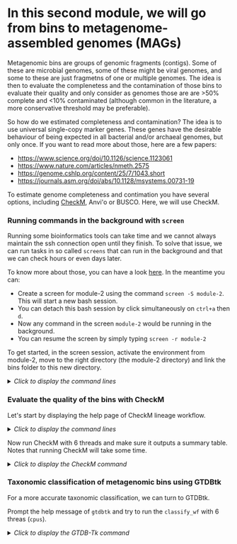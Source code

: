 # In this second module, we will go from bins to metagenome-assembled genomes (MAGs)

Metagenomic bins are groups of genomic fragments (contigs). Some of these are microbial genomes, some of these might be viral genomes, and some to these are just fragmetns of one or multiple genomes. The idea is then to evaluate the complenetess and the contamination of those bins to evaluate their quality and only consider as genomes those are are >50% complete and <10% contaminated (although common in the literature, a more conservative threshold may be preferable).

So how do we estimated completeness and contamination? The idea is to use universal single-copy marker genes. These genes have the desirable behaviour of being expected in all bacterial and/or archaeal genomes, but only once. If you want to read more about those, here are a few papers:
- https://www.science.org/doi/10.1126/science.1123061
- https://www.nature.com/articles/nmeth.2575
- https://genome.cshlp.org/content/25/7/1043.short
- https://journals.asm.org/doi/abs/10.1128/msystems.00731-19 

To estimate genome completeness and contimation you have several options, including [CheckM](https://github.com/Ecogenomics/CheckM), Anvi'o or BUSCO. Here, we will use CheckM.

### Running commands in the background with `screen`

Running some bioinformatics tools can take time and we cannot always maintain the ssh connection open until they finish. To solve that issue, we can run tasks in so called `screens` that can run in the background and that we can check hours or even days later. 

To know more about those, you can have a look [here](). In the meantime you can:
- Create a screen for module-2 using the command `screen -S module-2`. This will start a new bash session.
- You can detach this bash session by click simultaneously on `ctrl+a` then `d`.
- Now any command in the screen `module-2` would be running in the background.
- You can resume the screen by simply typing `screen -r module-2`

To get started, in the screen session, activate the environment from module-2, move to the right directory (the module-2 directory) and link the bins folder to this new directory.

<details>
<summary><i>Click to display the command lines</I></summary>

  ```
  conda deactivate module-1
  conda activate module-2
  cd ~/metagenomics-workshop/module-2
  ln -s ~/metagenomics-workshop/module-1/ACIN21-1_SAMN05422137_METAG-bins .
  ```

</details>

### Evaluate the quality of the bins with CheckM

Let's start by displaying the help page of CheckM lineage workflow.

<details>
<summary><i>Click to display the command lines</I></summary>

  ```
  checkm
  checkm lineage_wf --help
  ```
  
  Small tip: if you want to scroll back up within a `screen` session, you can press simultaneously `ctrl+a` and then `esc`. You can get back to the normal features of the screen by pressing `esc` once more.

</details>

Now run CheckM with 6 threads and make sure it outputs a summary table. Notes that running CheckM will take some time.

<details>
<summary><i>Click to display the CheckM command</I></summary>
  
  ```
  mkdir ACIN21-1_SAMN05422137_METAG-checkm-tmp # useful to control the location of temporary files generated by checkM
  checkm lineage_wf -x fa ACIN21-1_SAMN05422137_METAG-bins/ ACIN21-1_SAMN05422137_METAG-checkm/ --tmpdir ACIN21-1_SAMN05422137_METAG-checkm-tmp/ --threads 6 -f ACIN21-1_SAMN05422195_METAG-checkm.tsv --tab_table
  ```

</details>

### Taxonomic classification of metagenomic bins using GTDBtk

For a more accurate taxonomic classification, we can turn to GTDBtk.

Prompt the help message of `gtdbtk` and try to run the `classify_wf` with 6 threas (`cpus`).

<details>
<summary><i>Click to display the GTDB-Tk command</I></summary>
  
  ```
  gtdbtk classify_wf --genome_dir ACIN21-1_SAMN05422137_METAG-bins/ --out_dir ACIN21-1_SAMN05422137_METAG-gtdb/ --extension fa --cpus 6
  ```

</details>
